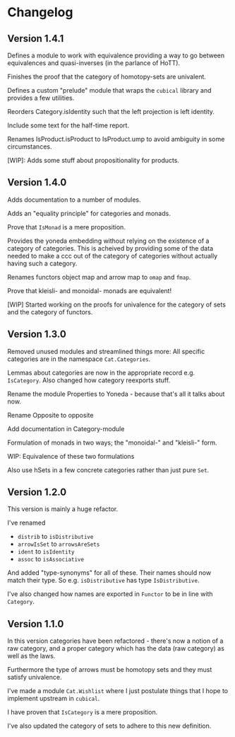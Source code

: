 Changelog
=========

Version 1.4.1
-------------
Defines a module to work with equivalence providing a way to go between
equivalences and quasi-inverses (in the parlance of HoTT).

Finishes the proof that the category of homotopy-sets are univalent.

Defines a custom "prelude" module that wraps the `cubical` library and provides
a few utilities.

Reorders Category.isIdentity such that the left projection is left identity.

Include some text for the half-time report.

Renames IsProduct.isProduct to IsProduct.ump to avoid ambiguity in some
circumstances.

[WIP]: Adds some stuff about propositionality for products.

Version 1.4.0
-------------
Adds documentation to a number of modules.

Adds an "equality principle" for categories and monads.

Prove that `IsMonad` is a mere proposition.

Provides the yoneda embedding without relying on the existence of a category of
categories. This is acheived by providing some of the data needed to make a ccc
out of the category of categories without actually having such a category.

Renames functors object map and arrow map to `omap` and `fmap`.

Prove that kleisli- and monoidal- monads are equivalent!

[WIP] Started working on the proofs for univalence for the category of sets and
the category of functors.

Version 1.3.0
-------------
Removed unused modules and streamlined things more: All specific categories are
in the namespace `Cat.Categories`.

Lemmas about categories are now in the appropriate record e.g. `IsCategory`.
Also changed how category reexports stuff.

Rename the module Properties to Yoneda - because that's all it talks about now.

Rename Opposite to opposite

Add documentation in Category-module

Formulation of monads in two ways; the "monoidal-" and "kleisli-" form.

WIP: Equivalence of these two formulations

Also use hSets in a few concrete categories rather than just pure `Set`.

Version 1.2.0
-------------
This version is mainly a huge refactor.

I've renamed

* `distrib` to `isDistributive`
* `arrowIsSet` to `arrowsAreSets`
* `ident` to `isIdentity`
* `assoc` to `isAssociative`

And added "type-synonyms" for all of these. Their names should now match their
type. So e.g. `isDistributive` has type `IsDistributive`.

I've also changed how names are exported in `Functor` to be in line with
`Category`.

Version 1.1.0
-------------
In this version categories have been refactored - there's now a notion of a raw
category, and a proper category which has the data (raw category) as well as
the laws.

Furthermore the type of arrows must be homotopy sets and they must satisfy univalence.

I've made a module `Cat.Wishlist` where I just postulate things that I hope to
implement upstream in `cubical`.

I have proven that `IsCategory` is a mere proposition.

I've also updated the category of sets to adhere to this new definition.
